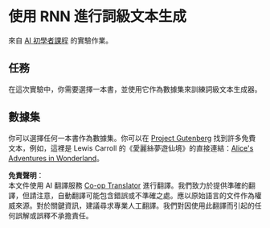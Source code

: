 <!--
CO_OP_TRANSLATOR_METADATA:
{
  "original_hash": "439e12796197a90e7623d4c9c057b9c2",
  "translation_date": "2025-08-26T08:22:51+00:00",
  "source_file": "lessons/5-NLP/17-GenerativeNetworks/lab/README.md",
  "language_code": "mo"
}
-->
# 使用 RNN 進行詞級文本生成

來自 [AI 初學者課程](https://github.com/microsoft/ai-for-beginners) 的實驗作業。

## 任務

在這次實驗中，你需要選擇一本書，並使用它作為數據集來訓練詞級文本生成器。

## 數據集

你可以選擇任何一本書作為數據集。你可以在 [Project Gutenberg](https://www.gutenberg.org/) 找到許多免費文本，例如，這裡是 Lewis Carroll 的《愛麗絲夢遊仙境》的直接連結：[Alice's Adventures in Wonderland](https://www.gutenberg.org/files/11/11-0.txt)。

**免責聲明**：  
本文件使用 AI 翻譯服務 [Co-op Translator](https://github.com/Azure/co-op-translator) 進行翻譯。我們致力於提供準確的翻譯，但請注意，自動翻譯可能包含錯誤或不準確之處。應以原始語言的文件作為權威來源。對於關鍵資訊，建議尋求專業人工翻譯。我們對因使用此翻譯而引起的任何誤解或誤釋不承擔責任。